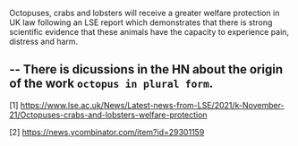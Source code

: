 Octopuses, crabs and lobsters will receive a greater welfare protection in UK law following an LSE report which demonstrates that there is strong scientific evidence that these animals have the capacity to experience pain, distress and harm.

-- 
There is dicussions in the HN about the origin of the work `octopus in plural form`.
----------------------
[1] https://www.lse.ac.uk/News/Latest-news-from-LSE/2021/k-November-21/Octopuses-crabs-and-lobsters-welfare-protection

[2] https://news.ycombinator.com/item?id=29301159